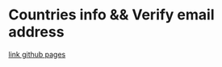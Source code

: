 <h1>Countries info && Verify email address</h1>
<a href="https://alex-slobodyan.github.io/react_select_sountry/" target="_blank"> link github pages </a> 
